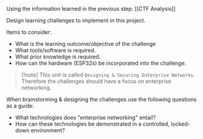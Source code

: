 Using the information learned in the previous step: [[CTF Analysis]]

Design learning challenges to implement in this project.

Items to consider:

- What is the learning outcome/objective of the challenge
- What tools/software is required.
- What prior knowledge is required.
- How can the hardware (ESP32s) be incorporated into the challenge.

> [!note] This unit is called `Designing & Securing Enterprise Networks`. Therefore the challenges should have a focus on enterprise networking.

When brainstorming & designing the challenges use the following questions as a guide:

- What technologies does "enterprise networking" entail?
- How can these technologies be demonstrated in a controlled, locked-down environment?